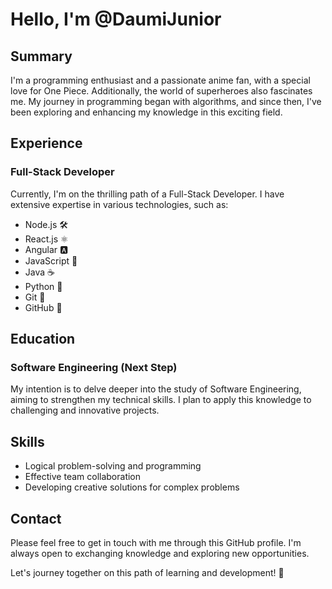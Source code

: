 # Hello, I'm @DaumiJunior

## Summary

I'm a programming enthusiast and a passionate anime fan, with a special love for One Piece. Additionally, the world of superheroes also fascinates me. My journey in programming began with algorithms, and since then, I've been exploring and enhancing my knowledge in this exciting field.

## Experience

### Full-Stack Developer

Currently, I'm on the thrilling path of a Full-Stack Developer. I have extensive expertise in various technologies, such as:

- Node.js 🛠️
- React.js ⚛️
- Angular 🅰️
- JavaScript 📜
- Java ☕
- Python 🐍
- Git 📜
- GitHub 🐙

## Education

### Software Engineering (Next Step)

My intention is to delve deeper into the study of Software Engineering, aiming to strengthen my technical skills. I plan to apply this knowledge to challenging and innovative projects.

## Skills

- Logical problem-solving and programming
- Effective team collaboration
- Developing creative solutions for complex problems

## Contact

Please feel free to get in touch with me through this GitHub profile. I'm always open to exchanging knowledge and exploring new opportunities.

Let's journey together on this path of learning and development! 🚀

